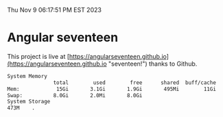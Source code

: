 Thu Nov  9 06:17:51 PM EST 2023

# Angular seventeen


This project is live at [https://angularseventeen.github.io](https://angularseventeen.github.io "seventeen!") thanks to Github.

```bash
System Memory
               total        used        free      shared  buff/cache   available
Mem:            15Gi       3.1Gi       1.9Gi       495Mi        11Gi        12Gi
Swap:          8.0Gi       2.0Mi       8.0Gi
System Storage
473M	.
